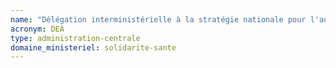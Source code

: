 ```yaml
---
name: "Délégation interministérielle à la stratégie nationale pour l'autisme "
acronym: DEA
type: administration-centrale
domaine_ministeriel: solidarite-sante
---
```

